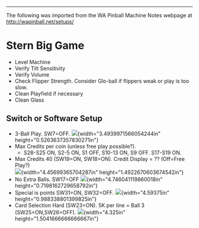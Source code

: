 ***
The following was imported from the WA Pinball Machine Notes webpage at http://wapinball.net/setups/
# Stern Big Game
-   Level Machine
-   Verify Tilt Sensitivity
-   Verify Volume
-   Check Flipper Strength. Consider Glo-ball if flippers weak or play is too slow.
-   Clean Playfield if necessary
-   Clean Glass
## Switch or Software Setup
-   3-Ball Play. SW7=OFF.
    ![](media/image1.png){width="3.4939971566054244in" height="0.5263637357830271in"}
-   Max Credits per coin (unless free play possible?).
    -   S28-S25 ON, S2-5 ON, S1 OFF, S10-13 ON, S9 OFF. S17-S19 ON.
-   Max Credits 40 (SW19=ON, SW18=ON). Credit Display = ?? (Off=Free Play?)\
    ![](media/image2.png){width="4.45699365704287in" height="1.4922670603674542in"}
-   No Extra Balls. SW17=OFF
    ![](media/image3.png){width="4.746041119860018in" height="0.7198162729658792in"}
-   Special is points SW31=ON, SW32=OFF.
    ![](media/image4.emf){width="4.59375in" height="0.988338801399825in"}
-   Card Selection Hard (SW23=ON). 5K per line = Ball 3 (SW25=ON,SW26=OFF).
    ![](media/image5.png){width="4.325in" height="1.5041666666666667in"}

